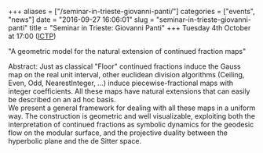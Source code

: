 +++
aliases = ["/seminar-in-trieste-giovanni-panti/"]
categories = ["events", "news"]
date = "2016-09-27 16:06:01"
slug = "seminar-in-trieste-giovanni-panti"
title = "Seminar in Trieste: Giovanni Panti"
+++
Tuesday 4th October at 17:00
([ICTP](http://www.ictp.it/research/math/seminars.aspx))

"A geometric model for the natural extension of continued fraction maps"

<div>

<div>

Abstract: Just as classical "Floor" continued fractions induce the Gauss
map on the real unit interval, other euclidean division algorithms
(Ceiling, Even, Odd, NearestInteger, ...) induce piecewise-fractional
maps with integer coefficients. All these maps have natural extensions
that can easily be described on an ad hoc basis.  
We present a general framework for dealing with all these maps in a
uniform way. The construction is geometric and well visualizable,
exploiting both the interpretation of continued fractions as symbolic
dynamics for the geodesic flow on the modular surface, and the
projective duality between the hyperbolic plane and the de Sitter space.

</div>

</div>
